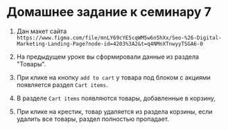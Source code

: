 # Домашнее задание к семинару 7

1. Дан макет сайта `https://www.figma.com/file/mnLY69cYE5cqWM5w6n5hXx/Seo-%26-Digital-Marketing-Landing-Page?node-id=4203%3A2&t=q4NMnXTnwyyTSGA6-0`

2. На предыдущем уроке вы сформировали данные из раздела "Товары".

3. При клике на кнопку `add to cart` у товара под блоком с акциями появляется раздел `Cart items`.

4. В разделе `Cart items` появляются товары, добавленные в корзину,

5. При клике на крестик, товар удаляется из раздела корзины, если удалить все товары, раздел полностью пропадает.
